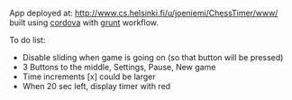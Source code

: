 App deployed at: http://www.cs.helsinki.fi/u/joeniemi/ChessTimer/www/
<br />
built using [cordova](http://cordova.apache.org/) with [grunt](http://gruntjs.com/) workflow.



To do list:

- Disable sliding when game is going on (so that button will be pressed)
- 3 Buttons to the middle, Settings, Pause, New game
- Time increments [x] could be larger
- When 20 sec left, display timer with red